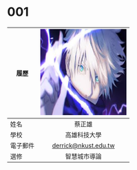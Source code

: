 # 001
|      履歷        |<img src="https://github.com/jung0523/001/blob/main/001.jpg" width=200 height=200/>|
| ---------------- |:-----------------------------:|
| 姓名             | 蔡正雄                  |
| 學校             | 高雄科技大學                  |
| 電子郵件         | derrick@nkust.edu.tw          |
| 選修             | 智慧城市導論                  |
